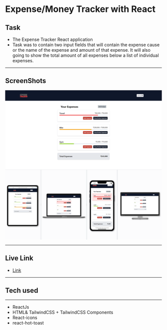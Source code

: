 # Expense/Money Tracker with React

## Task

- The Expense Tracker React application
- Task was to contain two input fields that will contain the expense cause or the name of the expense and amount of that expense. It will also going to show the total amount of all expenses below a list of individual expenses.


---

## ScreenShots

![pic1](./src/images/ssone.png)
![pic2](./src/images/webres.png)


---

## Live Link

- [Link](https://expense-tracker-react-one.vercel.app/)

---

## Tech used

---

- ReactJs
- HTML& TailwindCSS + TailwindCSS Components
- React-icons
- react-hot-toast
